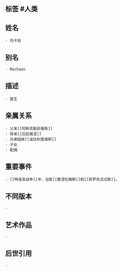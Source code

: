 ## 标签  #人类
## 姓名
	- 玛卡翁
## 别名
	- Machaon
## 描述
	- 医生
## 亲属关系
	- 父亲[[阿斯克勒庇俄斯]]
	- 母亲[[厄庇俄涅]]
	- 兄弟姐妹[[波达利里俄斯]]
	- 子女
	- 配偶
## 重要事件
	- [[特洛亚战争]]中，治愈[[墨涅拉俄斯]]和[[菲罗克忒忒斯]]。
## 不同版本
	-
## 艺术作品
	-
## 后世引用
	-

